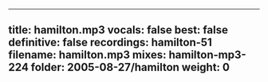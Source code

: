 
---
title: hamilton.mp3
vocals: false
best: false
definitive: false
recordings: hamilton-51
filename: hamilton.mp3
mixes: hamilton-mp3-224
folder: 2005-08-27/hamilton
weight: 0
---
